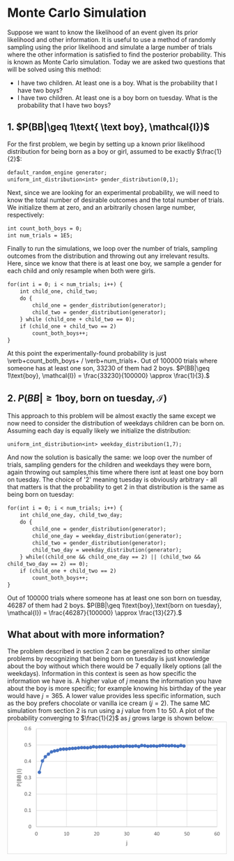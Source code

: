 # Monte Carlo Simulation
Suppose we want to know the likelihood of an event given its prior likelihood and other information. It is useful to use a method of randomly sampling using the prior likelihood and simulate a large number of trials where the other information is satisfied to find the posterior probability. This is known as Monte Carlo simulation. Today we are asked two questions that will be solved using this method:
- I have two children. At least one is a boy. What is the probability that I have two boys?
- I have two children. At least one is a boy born on tuesday. What is the probability that I have two boys?
## 1. $P(BB|\geq 1\text{ \text boy}, \mathcal{I})$
For the first problem, we begin by setting up a known prior likelihood distribution for being born as a boy or girl, assumed to be exactly $\frac{1}{2}$:
```
default_random_engine generator;
uniform_int_distribution<int> gender_distribution(0,1);
```
Next, since we are looking for an experimental probability, we will need to know the total number of desirable outcomes and the total number of trials. We initialize them at zero, and an arbitrarily chosen large number, respectively:
```
int count_both_boys = 0;
int num_trials = 1E5;  
```
Finally to run the simulations, we loop over the number of trials, sampling outcomes from the distribution and throwing out any irrelevant results. Here, since we know that there is at least one boy, we sample a gender for each child and only resample when both were girls.
```
for(int i = 0; i < num_trials; i++) {
    int child_one, child_two; 
    do {
        child_one = gender_distribution(generator);
        child_two = gender_distribution(generator);
    } while (child_one + child_two == 0);
    if (child_one + child_two == 2) 
        count_both_boys++;
}
```
At this point the experimentally-found probability is just \verb+count_both_boys+ / \verb+num_trials+. Out of $100000$ trials where someone has at least one son, $33230$ of them had $2$ boys. $P(BB|\geq 1\text{boy}, \mathcal{I}) = \frac{33230}{100000} \approx \frac{1}{3}.$

## 2. $P(BB|\geq 1\text{boy},\text{born on tuesday}, \mathcal{I})$
This approach to this problem will be almost exactly the same except we now need to consider the distribution of weekdays children can be born on. Assuming each day is equally likely we initialize the distribution:
```
uniform_int_distribution<int> weekday_distribution(1,7);
```
And now the solution is basically the same: we loop over the number of trials, sampling genders for the children and weekdays they were born, again throwing out samples,this time where there isnt at least one boy born on tuesday. The choice of '2' meaning tuesday is obviously arbitrary - all that matters is that the probability to get 2 in that distribution is the same as being born on tuesday:
```
for(int i = 0; i < num_trials; i++) {
    int child_one_day, child_two_day;
    do {
        child_one = gender_distribution(generator);
        child_one_day = weekday_distribution(generator);
        child_two = gender_distribution(generator);
        child_two_day = weekday_distribution(generator);
    } while((child_one && child_one_day == 2) || (child_two && child_two_day == 2) == 0);
    if (child_one + child_two == 2) 
        count_both_boys++;
}
```
Out of $100000$ trials where someone has at least one son born on tuesday, $46287$ of them had $2$ boys. $P(BB|\geq 1\text{boy},\text{born on tuesday}, \mathcal{I}) = \frac{46287}{100000} \approx \frac{13}{27}.$

## What about with more information?
The problem described in section 2 can be generalized to other similar problems by recognizing that being born on tuesday is just knowledge about the boy without which there would be 7 equally likely options (all the weekdays). Information in this context is seen as how specific the information we have is. A higher value of $j$ means the information you have about the boy is more specific; for example knowing his birthday of the year would have $j=365$. A lower value provides less specific information, such as the boy prefers chocolate or vanilla ice cream ($j=2$). The same MC simulation from section 2 is run using a $j$ value from $1$ to $50$. A plot of the probability converging to $\frac{1}{2}$ as $j$ grows large is shown below:
![More Information](probvj.jpg)

